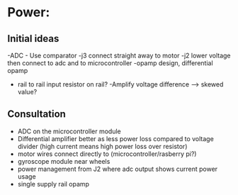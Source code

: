 # Power:
## Initial ideas
-ADC - Use comparator
-j3 connect straight away to motor
-j2 lower voltage then connect to adc and to microcontroller
-opamp design, differential opamp
- rail to rail input
resistor on rail?
-Amplify voltage difference --> skewed value?
## Consultation
- ADC on the microcontroller module
- Differential amplifier better as less power loss compared to voltage divider (high current means high power loss over resistor)
- motor wires connect directly to (microcontroller/rasberry pi?)
- gyroscope module near wheels
- power management from J2 where adc output shows current power usage
- single supply rail opamp
